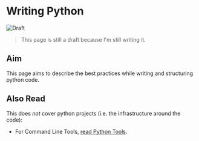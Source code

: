 # Writing Python
![Draft](https://img.shields.io/badge/status-draft-red)

> This page is still a draft because I'm still writing it.

## Aim
This page aims to describe the best practices while writing and structuring python code.

## Also Read
This does *not* cover python projects (i.e. the infrastructure around the code):
- For Command Line Tools, [read Python Tools](./python_tools.md).

